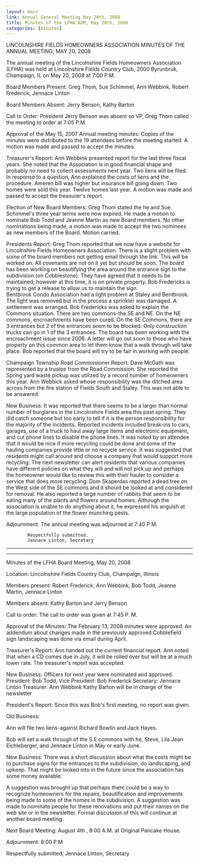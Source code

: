 ```yaml
---
layout: main
link: Annual General Meeting May 20th, 2008
title: Minutes of the LFHA AGM, May 20th, 2008
categories: [minutes]
---
```

LINCOLNSHIRE FIELDS HOMEOWNERS ASSOCIATION
MINUTES OF THE ANNUAL MEETING, MAY 20, 2008

The annual meeting of the Lincolnshire Fields Homeowners Association
(LFHA) was 
held at Lincolnshire Fields Country Club, 2000 Byrunbruk, Champaign,
IL on May 20, 
2008 at 7:00 P.M.

Board Members Present:
  Greg Thom, Sue Schimmel, Ann Webbink, Robert Frederick, Jennace
Linton

Board Members Absent:
  Jerry Benson, Kathy Barton

Call to Order:
  President Jerry Benson was absent so VP, Greg Thom called the
meeting to order 
at 7:05 P.M.  

Approval of the May 15, 2007 Annual meeting minutes:
  Copies of the minutes were distributed to the 19 attendees before
the meeting 
started.  A motion was made and passed to accept the minutes.

Treasurer's Report:
  Ann Webbink presented report for the last  three fiscal years.
She noted that the 
Association is in good financial shape and probably no need to
collect assessments next 
year.   Two liens will be filed. In response to a question, Ann
explained the costs of liens 
and the procedure. Ameren  bill was higher but insurance bill going
down. Two homes 
were sold this year. Twelve homes last year. A motion was made and
passed to accept the 
treasurer's report. 

Election of New Board Members:
  Greg Thom stated the he and Sue Schimmel's three year terms were
now expired. 
He made a motion to nominate Bob Todd and Jeanne Martin as new Board
members.  No 
other nominations being made, a motion was made to accept the two
nominees as new 
members of the Board.  Motion carried.

Presidents Report:
  Greg Thom reported that we now have a website for Lincolnshire
Fields 
Homeowners Association. There is a slight problem with some of the
board members not 
getting email through the link. This will be worked on. All
covenants are not on it yet but 
should be soon. 
  The board has been working on beautifying the area around the
entrance sign to 
the subdivision (on Cobblestone). They have agreed that it needs to
be maintained; 
however at this time, it is on private property. Bob Fredericks is
trying to get a release to 
allow us to maintain the sign.  
Bentbrook Condo Association had a light problem at Staley and
Bentbrook.  The 
light was removed but in the process a sprinkler was damaged. A
settlement was 
arranged. 
  Bob Fredericks was asked to explain the Commons situation. There
are two 
commons-the SE and NE. On the NE commons, encroachments have been
cured. On the 
SE Commons, there are 3 entrances but 2 of the entrances seem to be
blocked. Only 
construction trucks can go in 1 of the 3 entrances. The board has
been working with the 
encroachment issue since 2006. A letter will go out soon to those
who have property on 
this common area to let them know that a walk through will take
place. Bob reported that 
the board will try to be fair in working with people.   

Champaign Township Road Commissioner Report:
  Dave McGath was represented by a trustee from the Road Commission.
She 
reported the Spring yard waste pickup was utilized by a record
number of homeowners 
this year. Ann Webbick asked whose responsibility was the ditched
area across from the 
fire station of Fields South and Staley. This was not able to be
answered. 

New Business:
  It was reported that there seems to be a larger than normal number
of burglaries in 
the Lincolnshire Fields area this past spring. They did catch
someone but too early to tell 
if it is the person responsibility for the majority of the
incidents. Reported incidents 
included break-ins to cars, garages, use of a truck to haul away
large items and electronic 
equipment, and cut phone lines to disable the phone lines. 
  It was noted by an attendee that it would be nice if more
recycling could be done 
and some of the hauling companies provide little or no recycle
service. It was suggested 
that residents might call around and choose a company that would
support more 
recycling. The next newsletter can alert residents that various
companies have different 
policies on what they will and will not pick up and perhaps the
homeowner would like to 
review this with their hauler to consider a service that does more
recycling. 
  Dom Skaperdas reported a dead tree on the West side of the SE
commons and it 
should be looked at and considered for removal.  He also reported a
large number of 
rabbits that seem to be eating many of the plants and flowers around
homes. Although the 
association is unable to do anything about it, he expressed his
anguish at the large 
population of the flower munching pests. 

Adjournment:  The annual meeting was adjourned at 7:40 P.M. 


            Respectfully submitted,
            Jennace Linton, Secretary

__________________________________________________________________________________
__________________________________________________________________________________


Minutes of the LFHA Board Meeting, May 20, 2008

Location: Lincolnshire Fields Country Club,  Champaign, Illinois

Members present:  Robert Frederick, Ann Webbink, Bob Todd, Jeanne
Martin, Jennace Linton

Members absent: Kathy Barton and Jerry Benson

Call to order: The call to order was given at 7:45 P. M. 

Approval of the Minutes: The February 13, 2008 minutes were
approved. An addendum about changes 
made in the previously approved Cobblefield sign landscaping was
done via email during April. 

Treasurer's Report: 
  Ann handed out the current financial report.  Ann noted that when
a CD comes due in July, it will be 
rolled over but will be at a much lower rate. The treasurer's report
was accepted. 

New Business: 
  Officers for next year were nominated and approved. 
    President: Bob Todd, 
    Vice President: Bob Frederick
    Secretary: Jennace Linton
    Treasurer: Ann Webbink
    Kathy Barton will be in charge of the newsletter

President's Report: 
  Since this was Bob's first meeting, no report was given. 

Old Business: 

  Ann will file two liens-against Richard Bowlin and Jack Hayes. 

Bob will set a walk through of the S.E commons with he, Steve, Lila
Jean Eichleberger, and Jennace 
Linton in May or early June. 

New Business: 
  There was a short discussion about what the costs might be to
purchase signs for the entrances to the 
subdivision, do landscaping, and upkeep. That might be looked into
in the future since the association 
has some money available. 

  A suggestion was brought up that perhaps there could be a way to
recognize homeowners for the repairs, 
beautification and improvements being made to some of the homes in
the subdivision. A suggestion was 
made to nominate people for these renovations and put their names on
the web site or in the newsletter. 
Formal discussion of this will continue at another board meeting. 

  Next Board Meeting: August 4th , 8:00 A.M. at Original Pancake
House.

Adjournment: 8:00 P.M

Respectfully submitted,
Jennace Linton, Secretary
